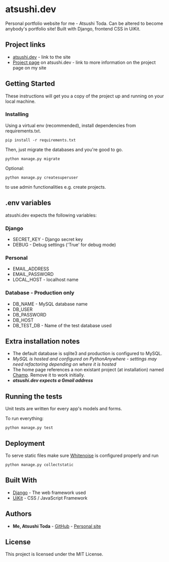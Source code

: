 # atsushi.dev

Personal portfolio website for me - Atsushi Toda. Can be altered to become anybody's portfolio site! Built with Django, frontend CSS in UiKit.

## Project links
* [atsushi.dev](https://www.atsushi.dev) - link to the site
* [Project page](https://www.atsushi.dev/work/atsushidev/) on atsushi.dev - link to more information on the project page on my site

## Getting Started

These instructions will get you a copy of the project up and running on your local machine.

### Installing

Using a virtual env (recommended), install dependencies from requirements.txt.

```
pip install -r requirements.txt
```
Then, just migrate the databases and you're good to go.
```
python manage.py migrate
```
Optional:
```
python manage.py createsuperuser
```

to use admin functionalities e.g. create projects.

## .env variables
atsushi.dev expects the following variables:

### Django
* SECRET_KEY - Django secret key
* DEBUG - Debug settings ('True' for debug mode)

### Personal
* EMAIL_ADDRESS
* EMAIL_PASSWORD
* LOCAL_HOST - localhost name

### Database - Production only
* DB_NAME - MySQL database name
* DB_USER
* DB_PASSWORD
* DB_HOST
* DB_TEST_DB - Name of the test database used


## Extra installation notes
* The default database is sqlite3 and production is configured to MySQL.
* *MySQL is hosted and configured on PythonAnywhere - settings may need refactoring depending on where it is hosted*
* The home page references a non existant project (at installation) named [Champ](https://champ.atsushi.dev/). Remove it to work initially.
* ***atsushi.dev expects a Gmail address***

## Running the tests

Unit tests are written for every app's models and forms.

To run everything:
```
python manage.py test
```

## Deployment

To serve static files make sure [Whitenoise](http://whitenoise.evans.io/en/stable/django.html) is configured properly and run
```
python manage.py collectstatic
```

## Built With

* [Django](https://docs.djangoproject.com/en/2.2/) - The web framework used
* [UiKit](https://getuikit.com/docs/introduction) - CSS / JavaScript Framework

## Authors

* **Me, Atsushi Toda** - [GitHub](https://github.com/todaatsushi) - [Personal site](https://www.atsushi.dev)

## License

This project is licensed under the MIT License.
